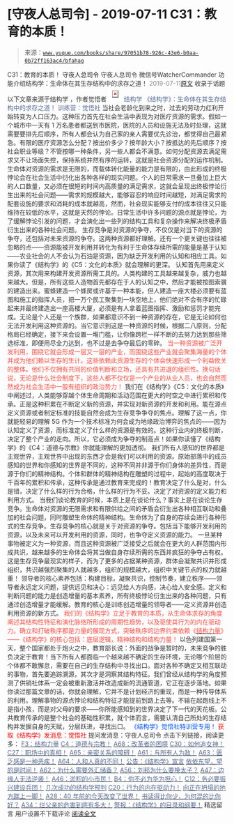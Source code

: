 # [守夜人总司令] - 2019-07-11 C31：教育的本质！

> 来源：[`www.yuque.com/books/share/97051b78-926c-43e6-b0aa-0b72ff163ac4/bfahag`](https://www.yuque.com/books/share/97051b78-926c-43e6-b0aa-0b72ff163ac4/bfahag)

<ne-p id="520f42f3293818f927861ebbd5b15da4_p_0" data-lake-id="520f42f3293818f927861ebbd5b15da4_p_0"><ne-text id="u5636d767" style="color: rgb(51, 51, 51);">C31：教育的本质！</ne-text></ne-p> <ne-p id="88e347900d03040a9ea5593907a6532e" data-lake-id="88e347900d03040a9ea5593907a6532e"><ne-text id="ua9cfcc74" ne-fontsize="14">守夜人总司令</ne-text></ne-p> <ne-p id="3f7e0b849316e748fa661ddca70c65a9" data-lake-id="3f7e0b849316e748fa661ddca70c65a9"><ne-text id="uf0568276" ne-fontsize="14" ne-bold="true" style="color: rgb(51, 51, 51);">守夜人总司令</ne-text></ne-p> <ne-p id="06d88486af7e67e60e405d5b36b6fcfc" data-lake-id="06d88486af7e67e60e405d5b36b6fcfc"><ne-text id="uf717735a" ne-fontsize="14" style="color: rgb(51, 51, 51);">微信号</ne-text><ne-text id="ud0d1dde5" ne-fontsize="14" style="color: rgb(51, 51, 51);">WatcherCommander</ne-text></ne-p> <ne-p id="18218d56dd0ef491a58c01fdacc7e5cc" data-lake-id="18218d56dd0ef491a58c01fdacc7e5cc"><ne-text id="u26de0219" ne-fontsize="14" style="color: rgb(51, 51, 51);">功能介绍</ne-text><ne-text id="u76eaaf0d" ne-fontsize="14" style="color: rgb(51, 51, 51);">结构学：生命体在其生存结构中的求存之道！</ne-text></ne-p> <ne-p id="ac19926d2193d21622032ebf75a15311" data-lake-id="ac19926d2193d21622032ebf75a15311"><ne-text id="ubef2ed2f" style="color: rgb(140, 140, 140);">2019-07-11</ne-text>[<ne-text id="uce49a24e" ne-fontsize="14">原文</ne-text>](https://mp.weixin.qq.com/s?__biz=MzAxNDk1NjI2Mw==&mid=2247484645&idx=1&sn=0c19e963af345ec0d157348555f45482&chksm=9b8a276dacfdae7bb43eb0602bf7d9fdc827d0675a7350f893c5b3b43986de58782355a2065d&scene=27#wechat_redirect&cpage=345)</ne-p> <ne-p id="56163f6f13fb0c9020606ea3e437e51b" data-lake-id="56163f6f13fb0c9020606ea3e437e51b"><ne-text id="u5871cb2a" style="color: rgb(51, 51, 51);">收录于话题</ne-text></ne-p> <ne-p id="2dde371ad2cbfed60884d8962b8fb841" data-lake-id="2dde371ad2cbfed60884d8962b8fb841"><ne-text id="uff5b7a00" ne-fontsize="14" style="color: rgb(51, 51, 51);">以下文章来源于结构学 ，作者觉悟者</ne-text></ne-p> <ne-p id="a37c8d1a6eaec02b32645f32ee9a3dec" data-lake-id="a37c8d1a6eaec02b32645f32ee9a3dec"><ne-card data-card-name="image" data-card-type="inline" id="umWoU" ne-fontsize="14" data-event-boundary="card" style="color: rgb(87, 107, 149);">![](img/48b69464146455ec703bb7a8714ea6a7.png)  <ne-p id="1f18991462983c465d89ee617a5fb8b0" data-lake-id="1f18991462983c465d89ee617a5fb8b0"><ne-text id="ubfe37876" style="color: rgb(87, 107, 149);">结构学</ne-text></ne-p> <ne-p id="3943be2cf1378fdce568fa2289825f1f" data-lake-id="3943be2cf1378fdce568fa2289825f1f"><ne-text id="ucdf9364f" style="color: rgb(87, 107, 149);">《结构学》：生命体在其生存结构中的求存之道！ 训练营：觉悟社</ne-text></ne-p> <ne-p id="f9780864cc44144d5a082ca5809de0a8" data-lake-id="f9780864cc44144d5a082ca5809de0a8"><ne-text id="u3a70b74e" style="color: rgb(51, 51, 51);">当社会老龄化到来之时，过去的劳动力红利开始转变为人口压力。这种压力首先在社会生活中表现为对医疗资源的需求。假如一个城市中一天有 1 万名患者都送到市医院，医院的人员和设施无法及时处理，这就需要要排先后顺序，所有人都会认为自己家的亲人需要优先诊治，都觉得自己最紧急。有限的医疗资源怎么分配？按出价多少？按年龄大小？按抵达的先后顺序？按社会职业等级？不管按哪一种条件，另一些人都会不满意。如何分配资源去满足需求又不让场面失控，保持系统井然有序的运转，这就是社会资源分配的运作机制。</ne-text></ne-p> <ne-p id="76b66d231e10d7f6311cb0ebfbb51dbf" data-lake-id="76b66d231e10d7f6311cb0ebfbb51dbf"><ne-text id="ue1292787" style="color: rgb(51, 51, 51);">生命体对资源的需求是无限的，而载体转化能量的能力是有限的，由此形成的终极悖论会在社会生活中衍化出各种各样的现实问题。个人的日常需求一旦叠加上巨大的人口数量，又必须在很短的时间内高质量的满足需求，这就会呈现出终极悖论衍生出来的社会问题——需求的规模越大，能够容忍的响应时间越短，对满足需求的配套设施的要求和消耗的成本就越高，然而，社会现实能够支付的成本往往又只能维持在较低的水平，这就是天然的悖论。日常生活中许多问题的源点就是悖论，为了缓解悖论引发的问题，才会演化出一些列的结构工具和复杂操作来解决终极矛盾衍生出来的各种社会问题。</ne-text></ne-p> <ne-p id="db18d6333b7ce27f86b2dd3fc8f36043" data-lake-id="db18d6333b7ce27f86b2dd3fc8f36043"><ne-text id="u77061d1b" style="color: rgb(51, 51, 51);">生存竞争是对资源的争夺，不仅仅是对当下的资源的争夺，还包括对未来资源的争夺。这两种资源都好理解。还有一个更关键也往往被忽略的点——资源能被开发利用并转化为有利于生命体存续所需的能量是基于认知——农业社会的人不会认为石油是资源，因为缺乏开发利用的认知和相应工具。如果你读了《结构学》的《C5：文化的本质》就会理解的更深。</ne-text></ne-p> <ne-p id="1d857f999d1d047f8850114461819acd" data-lake-id="1d857f999d1d047f8850114461819acd"><ne-text id="uc8906ac0" ne-bold="true" style="color: rgb(51, 51, 51);">认知首先用来定义资源，其次用来构建开发资源所需工具的。</ne-text><ne-text id="u265de672" style="color: rgb(51, 51, 51);">人类构建的工具越来越复杂，威力也越来越大。但是，所有这些人造物首先都存在于人的认知之中，然后才能被按图索骥的建造出来。蜜蜂建造一个蜂房或许基于一种本能，但人建造一座大楼必须要有蓝图和施工的指挥人员，把一万个民工聚集到一块空地上，他们绝对不会有序的忙碌起来并最终建造出一座高楼大厦，必须是有人拿着蓝图指挥、激励和惩罚才能完成。无论是个人还是一个族群，如果都意识不到一种资源的存在，它是无论如何也无法开发利用这种资源的。当它意识到这是一种资源的时候，根据二八原则，分配格局已经确定，接下来会设置一堆门槛，让你像跨栏一样不断的去努力达到那些筛选标准，即便用尽全力达到，也不过是去争夺最后的零碎。</ne-text></ne-p> <ne-p id="24716f320d0e28cc580e3b4d5a45d053" data-lake-id="24716f320d0e28cc580e3b4d5a45d053"><ne-text id="u094e89b6" style="color: rgb(255, 76, 65);">当一种资源被广泛开发利用，围绕它就会形成一层又一层的产业，而围绕这些产业就会聚集海量的个体并成为他们赖以生存的生计。这些依赖此资源生存的个体会快速形成一个利益攸关的整体。他们不仅拥有共同的价值判断和立场，还具有共进退的组织性。换句话说，无论是什么社会制度下，这些人都不仅仅是一个产业的从业人员，也会自然而然成为社会生活中一股有组织的政治势力！</ne-text></ne-p> <ne-p id="cb968ffb7c3344171a5b2e10f43da6d0" data-lake-id="cb968ffb7c3344171a5b2e10f43da6d0"><ne-text id="ude73c1ee" ne-bold="true" style="color: rgb(51, 51, 51);">我们在《结构学》《C5：文化的本质》中阐述过，人类能够穿越个体生命周期和活动范围在更大的时空之中进行累积和传承。正是这种积累在不断定义新的资源，并实现对新资源的开发和利用。能在源点定义资源或者制定标准的技能自然会成为生存竞争争夺的焦点。理解了这一点，你就能轻易的理解 5G 作为一个技术标准为何会成为地缘政治博弈的焦点的——因为认知定义了资源，而标准定义了什么样的资源是有效的。这种行业内的终极判断，决定了整个产业的走向。所以，它必须成为争夺的制高点！如果你读懂了《结构学》的《C4：道德与宗教》你就能理解的更加透彻。</ne-text></ne-p> <ne-p id="74581821ac72d429f2ea47fcc9114028" data-lake-id="74581821ac72d429f2ea47fcc9114028"><ne-text id="u77bf8a24" style="color: rgb(51, 51, 51);">我们所有人感知的世界都是主观世界，主观世界中出现的东西才会是我们可以利用的资源。原始部落中的成员感知的世界和你感知的世界是不同的，这种不同并非源于你们身体的差异性，而是源于你们的精神结构。个体和群体的精神结构在雕塑的过程中，起始的高度取决于千百年的累积和传承，这种传承是通过教育来完成的！</ne-text><ne-text id="ud3f72246" ne-bold="true" style="color: rgb(51, 51, 51);">教育决定了什么是对，什么是错，决定了什么样的行为合格，什么样的行为不妥。决定了对资源的定义能力和利用方式。</ne-text></ne-p> <ne-p id="bd1042718e01301d79667dbc6aacaf69" data-lake-id="bd1042718e01301d79667dbc6aacaf69"><ne-text id="uf2d20a71" ne-bold="true" style="color: rgb(51, 51, 51);">当我们谈论教育的时候，本质上是在谈论什么？事实上是在谈论生存竞争。</ne-text><ne-text id="u7c2e456a" style="color: rgb(51, 51, 51);">生命体对资源的无限需求和有限供给之间的矛盾会衍生出各种相互联动和叠加的社会问题，同时雕塑生命体的精神结构。生命体为了自身的存续会进行各种形式的生存竞争。生存竞争的核心就是关于对资源的争夺。包括当下能够开发利用的资源，以及未来可以开发利用的资源，同时，也争夺定义资源的能力。</ne-text></ne-p> <ne-p id="f5ce1763701a7765480bc19c23490247" data-lake-id="f5ce1763701a7765480bc19c23490247"><ne-text id="ud8e1da92" ne-bold="true" style="color: rgb(51, 51, 51);">一旦某种事物被定义为一种资源，而且这种资源被广泛接受之后就会在更大的人群范围内形成共识，越来越多的生命体会将其当做自身存续所需的东西并疯狂的争夺占有权。这是生存竞争最现实的样子，而为了更多的占据某种资源，群体会凝聚共识并形成组织，共识越强烈聚集的人就越多，组织的规模越大，组织中关键节点的权力就越重！</ne-text></ne-p> <ne-p id="934d6c7873013504f09fbf61552c614d" data-lake-id="934d6c7873013504f09fbf61552c614d"><ne-text id="u97737ff6" ne-bold="true" style="color: rgb(51, 51, 51);">领导者的核心素养包括：构建目标，凝聚共识，控制节奏，建立秩序——领导者永远定义问题，提供远见和决心：远见给人方向感，决心给人安全感。定义和判断问题的能力是创造增量的基本素养，所有终极悖论衍生出来的各种问题，只有通过创造增量才能缓解。教育的核心是训练创造增量的领导者——定义资源并创造利用资源的新方式。</ne-text></ne-p> <ne-p id="d7c32e414e2b6b8a0914594ee7cd57ff" data-lake-id="d7c32e414e2b6b8a0914594ee7cd57ff"><ne-text id="u3874f4bd" style="color: rgb(255, 76, 65);">我们的《结构学》立足于教育的本质，从生命体求存的角度阐述其结构性特征和演化脉络所形成的周期性趋势，以及驱使其行为的内在驱动力。确立和打破秩序都是力量的展现方式，突破秩序的边界约束依赖《</ne-text>[<ne-text id="u505fce11" ne-underline="true" style="color: rgb(255, 76, 65);">结构力量</ne-text>](http://mp.weixin.qq.com/s?__biz=MzIzMDYwOTM0Mg==&mid=2247483942&idx=1&sn=53a6cd726a0ea5e93ef015690fa25d3b&chksm=e8b19af7dfc613e1f5509b8cebb677a6aa963a98b47438c54e89a8979374e794372cb1f0fe84&scene=21#wechat_redirect)<ne-text id="u7d21676b" style="color: rgb(255, 76, 65);">》——《结构学》的核心包括：底层逻辑，精神结构和结构力量！</ne-text></ne-p> <ne-p id="582459311b84972dfe055890b5d15716" data-lake-id="582459311b84972dfe055890b5d15716"><ne-text id="udd27c83c" style="color: rgb(51, 51, 51);">以色列建国第一天，整个国家都处于炮火之中，教育部长说：外面的战争是暂时的，未来竞争的胜负决定于教育！当下所有人都面临一个越来越不确定的生存环境，无论哪个阶层的个体都不敢懈怠，需要在自己的生存结构中寻找出口。面对各种不确定又相互联动的事物，首先要追踪溯源，其次才是洞察其结构特征。我们曾经从结构学的角度预测了供销社体系一定会被重新激活并改造成新的流通管道，它正在逐步落地。如果你读过那篇文章的话，你就会理解，它并不是计划经济的重现，而是一种传导体系的利用。理解事物的源点悖论和结构特征才能提前到路上去等。不输在起跑线上不是指小孩，而是对父母的要求——你所能感知到的世界决定了下一代的天花板。公共教育传承的是整个社会的基础性积累，就个体而言，需要认清自己所处的生存结构并发掘自身的天赋，分层跃进，寻找出口。</ne-text></ne-p> <ne-p id="0efdc93d4774e1ed173ac2c49b6d722e" data-lake-id="0efdc93d4774e1ed173ac2c49b6d722e" ne-alignment="center"><ne-text id="u816744e8" ne-fontsize="13" style="color: rgb(0, 82, 255);">《结构学》觉悟社特训营专用！</ne-text></ne-p> <ne-p id="32eae103a87d1785d8bb099b321b6c66" data-lake-id="32eae103a87d1785d8bb099b321b6c66" ne-alignment="center"><ne-text id="ud5d3e746" style="color: rgb(255, 0, 0);">获取《结构学》发消息</ne-text><ne-text id="u0c840a8a" ne-bold="true" style="color: rgb(255, 0, 0);">：觉悟社</ne-text></ne-p> <ne-p id="a018dec48cf006c04ce5d80f649dcfff" data-lake-id="a018dec48cf006c04ce5d80f649dcfff" ne-alignment="center"><ne-text id="u80098d4c" ne-bold="true" style="color: rgb(51, 51, 51);">提问发消息：守夜人总司令</ne-text></ne-p>  <ne-p id="d6d5760398024de4f5d14750303200b5" data-lake-id="d6d5760398024de4f5d14750303200b5" ne-alignment="center"><ne-card data-card-name="image" data-card-type="inline" id="d3Nxg" data-event-boundary="card" style="color: rgb(51, 51, 51);"><ne-p id="2ebd20d5e2abd86e26c6b022a2fa97c4" data-lake-id="2ebd20d5e2abd86e26c6b022a2fa97c4"><ne-text id="u71a9ea79" ne-fontsize="13" style="color: rgb(51, 51, 51);">点击下列链接，阅读更多：</ne-text></ne-p> <ne-p id="6e479d0d7413bc49afa8c91bd5ff0fff" data-lake-id="6e479d0d7413bc49afa8c91bd5ff0fff">[<ne-text id="u18106dbd" ne-fontsize="13" ne-bold="true" style="color: rgb(87, 107, 149);">F3：结构力量</ne-text>](http://mp.weixin.qq.com/s?__biz=MzAxNDk1NjI2Mw==&mid=2247484256&idx=1&sn=f10d9c530bfd6ea08b25d4bec657c13a&chksm=9b8a20e8acfda9fee057f2df26790f905c898132cac91d833d14e636edb00c20514d63189a88&scene=21#wechat_redirect)</ne-p> <ne-p id="3dec65eda12b5615c6b0b27b074f5d50" data-lake-id="3dec65eda12b5615c6b0b27b074f5d50">[<ne-text id="u2bcc7148" ne-fontsize="13" ne-bold="true" style="color: rgb(87, 107, 149);">C4：道德与宗教！</ne-text>](http://mp.weixin.qq.com/s?__biz=MzAxNDk1NjI2Mw==&mid=2247484608&idx=1&sn=49b58f2f27c117c1c42e6270e8d2d8c2&chksm=9b8a2748acfdae5ea3d03e3a9843d183498241c03b0d57b01b9c315e23757604fd0e1bfdb96f&scene=21#wechat_redirect)</ne-p> <ne-p id="1f37c403337d0875199c6983cc6088cc" data-lake-id="1f37c403337d0875199c6983cc6088cc">[<ne-text id="u6eae54ee" ne-fontsize="13" ne-bold="true" style="color: rgb(87, 107, 149);">A68：改革者的困境</ne-text>](http://mp.weixin.qq.com/s?__biz=MzAxNDk1NjI2Mw==&mid=2247484639&idx=1&sn=795837d991808f1d4fa8588e798958ab&chksm=9b8a2757acfdae419e02340714b49c3e357eaaa85fb3b1dd1b25e5778bdae37dd2cc05cde201&scene=21#wechat_redirect)</ne-p> <ne-p id="24c94230bcefad99f5b547e2304eae59" data-lake-id="24c94230bcefad99f5b547e2304eae59">[<ne-text id="u506947ac" ne-fontsize="13" ne-bold="true" style="color: rgb(87, 107, 149);">C30：如何追女神！</ne-text>](http://mp.weixin.qq.com/s?__biz=MzAxNDk1NjI2Mw==&mid=2247484588&idx=1&sn=de5c95495cc04bcfe8644c3c2bc025c3&chksm=9b8a2724acfdae3286a142c2de506a7494e2d7aa50c990c0e159cedab07b5287040f286dfac6&scene=21#wechat_redirect)</ne-p> <ne-p id="41a6ffd9bc8295eb78d067f04773d64e" data-lake-id="41a6ffd9bc8295eb78d067f04773d64e">[<ne-text id="u1482e94a" ne-fontsize="13" ne-bold="true" style="color: rgb(87, 107, 149);">C27：职场中的真相！</ne-text>](http://mp.weixin.qq.com/s?__biz=MzAxNDk1NjI2Mw==&mid=2247484554&idx=1&sn=fec6641c1838970ea6d16cfe1a68f9e1&chksm=9b8a2702acfdae14e71017ee02594f3b47abc738b773bc3dbd5e80968dccae0e90f17977a339&scene=21#wechat_redirect)</ne-p> <ne-p id="ead00bd4b13bee58ca16e65ac6a7f711" data-lake-id="ead00bd4b13bee58ca16e65ac6a7f711">[<ne-text id="ub2d9bcd2" ne-fontsize="13" ne-bold="true" style="color: rgb(87, 107, 149);">A65：亲密关系的障碍！</ne-text>](http://mp.weixin.qq.com/s?__biz=MzAxNDk1NjI2Mw==&mid=2247484622&idx=1&sn=81576c1153f5f9f39f18724c08c9e3ed&chksm=9b8a2746acfdae5073643b1eaeb4e2c2726dacb0fb4f9277e5c9f0083bf636498b24a341da47&scene=21#wechat_redirect)</ne-p> <ne-p id="ff113f59abb2881f9b2ca6be63e05eb5" data-lake-id="ff113f59abb2881f9b2ca6be63e05eb5">[<ne-text id="ud21dc60c" ne-fontsize="13" ne-bold="true" style="color: rgb(87, 107, 149);">A61：与所有人为敌！</ne-text>](http://mp.weixin.qq.com/s?__biz=MzAxNDk1NjI2Mw==&mid=2247484601&idx=1&sn=c80e839436bd78047d0f5ea3c9e69890&chksm=9b8a2731acfdae27acc75952e866e0642eea99cb2acfeab4101e209ecc728fd94eb2adc7434c&scene=21#wechat_redirect)</ne-p> <ne-p id="12a03278775791c0b455f65d2a814945" data-lake-id="12a03278775791c0b455f65d2a814945">[<ne-text id="ud539467b" ne-fontsize="13" ne-bold="true" style="color: rgb(87, 107, 149);">A63：匮乏感是一种恶疾！</ne-text>](http://mp.weixin.qq.com/s?__biz=MzAxNDk1NjI2Mw==&mid=2247484613&idx=1&sn=67f0957ae7ffa817652c3cb9f14a13b9&chksm=9b8a274dacfdae5b9fb0ddc58544dec9a94900fe1baab61b6b4d00236965579c32b8fd7e1e63&scene=21#wechat_redirect)</ne-p> <ne-p id="77aa49d48adbf7f28b22b666d8866c4a" data-lake-id="77aa49d48adbf7f28b22b666d8866c4a">[<ne-text id="ua667eab9" ne-fontsize="13" ne-bold="true" style="color: rgb(87, 107, 149);">A64：人和人真的不同！</ne-text>](http://mp.weixin.qq.com/s?__biz=MzAxNDk1NjI2Mw==&mid=2247484618&idx=1&sn=ef99e3ee9800a28ff0f36ea6977f2133&chksm=9b8a2742acfdae5455f0f4c75f66030655dee2432d9b54ed40cc125ff86625cfda817fadfbd2&scene=21#wechat_redirect)</ne-p> <ne-p id="e8a870ce66b23b04c265e017067dd9bc" data-lake-id="e8a870ce66b23b04c265e017067dd9bc">[<ne-text id="u82474bb0" ne-fontsize="13" ne-bold="true" style="color: rgb(87, 107, 149);">公告：《结构学》宣言</ne-text>](http://mp.weixin.qq.com/s?__biz=MzAxNDk1NjI2Mw==&mid=2247484505&idx=1&sn=95b4424393e36eda97e76284318a3f38&chksm=9b8a27d1acfdaec7c00ce60807bd673a33454adf9b992a8ef9b44687a93b333dcf676d0b77c3&scene=21#wechat_redirect)</ne-p> <ne-p id="9466a3f2cc8ab464c20e1d2c19101a5e" data-lake-id="9466a3f2cc8ab464c20e1d2c19101a5e">[<ne-text id="ubcc8bb23" ne-fontsize="13" ne-bold="true" style="color: rgb(87, 107, 149);">依依东望，望的是时间！</ne-text>](http://mp.weixin.qq.com/s?__biz=MzAxNDk1NjI2Mw==&mid=2247483947&idx=1&sn=1dcdd529b9dad09a00b6e3e2b14c8245&chksm=9b8a21a3acfda8b5fe1dae1c8979dec0be990a569bc03372af815b4e0f08913e938d57aa6b25&scene=21#wechat_redirect)</ne-p> <ne-p id="d97b27ee5832b7720e8d3f0b3bc9f9d0" data-lake-id="d97b27ee5832b7720e8d3f0b3bc9f9d0">[<ne-text id="ud5731e01" ne-fontsize="13" ne-bold="true" style="color: rgb(87, 107, 149);">A62：为什么需要外汇储备？</ne-text>](http://mp.weixin.qq.com/s?__biz=MzAxNDk1NjI2Mw==&mid=2247484604&idx=1&sn=2217abffb62dc6bd2fd19929e13f745c&chksm=9b8a2734acfdae22952edbb235321e2d155694f0b44635f4c6e612365cf0f7302d5683d89c6a&scene=21#wechat_redirect)</ne-p> <ne-p id="98c67c0865ca1b65292ba71eb6a80b2a" data-lake-id="98c67c0865ca1b65292ba71eb6a80b2a">[<ne-text id="u4c54bc7b" ne-fontsize="13" ne-bold="true" style="color: rgb(87, 107, 149);">A56：刘邦为什么要换太子？</ne-text>](http://mp.weixin.qq.com/s?__biz=MzAxNDk1NjI2Mw==&mid=2247484574&idx=1&sn=5ed4d23f15b1523357c663394fe17eed&chksm=9b8a2716acfdae0067c043e7f714afa42a672e6d43d777dff978f561399710e4a4f977a43ede&scene=21#wechat_redirect)</ne-p> <ne-p id="8e34542165d828eb7b0558cdebccc505" data-lake-id="8e34542165d828eb7b0558cdebccc505">[<ne-text id="uc8a03e3c" ne-fontsize="13" ne-bold="true" style="color: rgb(87, 107, 149);">A47：边缘人无法逆袭！</ne-text>](http://mp.weixin.qq.com/s?__biz=MzAxNDk1NjI2Mw==&mid=2247484476&idx=1&sn=42cd8e7b62b1c430768fe9583a9715b4&chksm=9b8a27b4acfdaea2f7ac778f91e72c9b69a725224a18c6d576f3de7caf0ff91a040bf5622645&scene=21#wechat_redirect)</ne-p> <ne-p id="23fe5f71dd44cdc5f1a5775a9a021d99" data-lake-id="23fe5f71dd44cdc5f1a5775a9a021d99">[<ne-text id="ub5ed4def" ne-fontsize="13" ne-bold="true" style="color: rgb(87, 107, 149);">A46：淤积的小市民！</ne-text>](http://mp.weixin.qq.com/s?__biz=MzAxNDk1NjI2Mw==&mid=2247484472&idx=1&sn=f5df702c026dbb04688151086cdf7493&chksm=9b8a27b0acfdaea6ed5b712d94b3725bf8e322b39101916f48f935c102c433e9c7239b596c9f&scene=21#wechat_redirect)</ne-p> <ne-p id="a359ba48fd7ad810a4ead551f85b1d53" data-lake-id="a359ba48fd7ad810a4ead551f85b1d53">[<ne-text id="u865fbcd9" ne-fontsize="13" ne-bold="true" style="color: rgb(87, 107, 149);">B4：你不必为华为担心！</ne-text>](http://mp.weixin.qq.com/s?__biz=MzIzMDYwOTM0Mg==&mid=2247483951&idx=1&sn=7850925e07db502ec2116efe0211318f&chksm=e8b19afedfc613e816bdef573343dbe2127c92d828c071510a8a8b9cb98384cdc7a6dbf8fbdd&scene=21#wechat_redirect)</ne-p> <ne-p id="3f517abd9782dbe659f8e9f8d1df9d11" data-lake-id="3f517abd9782dbe659f8e9f8d1df9d11">[<ne-text id="u56c2b12b" ne-fontsize="13" ne-bold="true" style="color: rgb(87, 107, 149);">C12：务必要振兴建设兵团！</ne-text>](http://mp.weixin.qq.com/s?__biz=MzAxNDk1NjI2Mw==&mid=2247484193&idx=1&sn=88c86597191d0c97a411f9ea6f7b7c5d&chksm=9b8a20a9acfda9bfae819e8e42531fe6d523dd244ef0fc0c0787ab812540108c181f7ec2ffa9&scene=21#wechat_redirect)</ne-p> <ne-p id="1df169e5a2082560f71628320e746857" data-lake-id="1df169e5a2082560f71628320e746857">[<ne-text id="u6501a910" ne-fontsize="13" ne-bold="true" style="color: rgb(87, 107, 149);">几次成功的结构学预判</ne-text>](http://mp.weixin.qq.com/s?__biz=MzAxNDk1NjI2Mw==&mid=2247484266&idx=1&sn=02ab915e029cbe24d91712f741b3f37c&chksm=9b8a20e2acfda9f4498a5c76204c101ab26e7311f2fb7d3043de108d4ff6e18d72a1c889a569&scene=21#wechat_redirect)</ne-p> <ne-p id="ff1cf7866a5b80a6b0a42460ed9fb2ab" data-lake-id="ff1cf7866a5b80a6b0a42460ed9fb2ab">[<ne-text id="u5e45ed22" ne-fontsize="13" ne-bold="true" style="color: rgb(87, 107, 149);">C20：行为的内在驱动力！</ne-text>](https://mp.weixin.qq.com/s?__biz=MzIzMDYwOTM0Mg==&mid=2247484003&idx=1&sn=a62ddbccc64f9f19890c0dff9605b6f7&scene=21#wechat_redirect)</ne-p> <ne-p id="5f80cd92b8c0ee329e9b59470299083b" data-lake-id="5f80cd92b8c0ee329e9b59470299083b">[<ne-text id="ucf2b7c11" ne-fontsize="13" ne-bold="true" style="color: rgb(87, 107, 149);">向正在坍塌的地方踹上一脚！</ne-text>](http://mp.weixin.qq.com/s?__biz=MzAxNDk1NjI2Mw==&mid=2247483789&idx=1&sn=5e44b7b524c3dc4bb7705f49ed0a44a3&chksm=9b8a2205acfdab139e4b1d44ef6702b09c9fbf79505340205d13fbdaa33207a997f54bee0e97&scene=21#wechat_redirect)</ne-p> <ne-p id="7250fea4d38ae7810527e8d2e7dc7b9f" data-lake-id="7250fea4d38ae7810527e8d2e7dc7b9f">[<ne-text id="u98268a7d" ne-fontsize="13" ne-bold="true" style="color: rgb(87, 107, 149);">A28：40 年前的今天改变了世界！</ne-text>](http://mp.weixin.qq.com/s?__biz=MzAxNDk1NjI2Mw==&mid=2247484305&idx=1&sn=34b19d12210bf9f765c6eb615b787ac6&chksm=9b8a2019acfda90fff45ea8c17ccb37c75e04c7420ad9b303a0fb0069110cee644e6f592d95f&scene=21#wechat_redirect)</ne-p> <ne-p id="f28e9942629b18280bfce8de00e5694e" data-lake-id="f28e9942629b18280bfce8de00e5694e">[<ne-text id="uc4cf6c17" ne-fontsize="13" ne-bold="true" style="color: rgb(87, 107, 149);">书读得比你少，为何混的比你好？</ne-text>](http://mp.weixin.qq.com/s?__biz=MzAxNDk1NjI2Mw==&mid=2247484296&idx=1&sn=b0e0f11f50023aa8a20e8eeb51d39e10&chksm=9b8a2000acfda916885455b30687e2f18099abba31c78b2fabb95ca1b89ddc40f2415317d368&scene=21#wechat_redirect)</ne-p> <ne-p id="eb3772285351ad64c26cadd88d62341b" data-lake-id="eb3772285351ad64c26cadd88d62341b">[<ne-text id="u77d1678e" ne-fontsize="13" ne-bold="true" style="color: rgb(87, 107, 149);">A34：烂父亲的危害到底有多大！</ne-text>](http://mp.weixin.qq.com/s?__biz=MzAxNDk1NjI2Mw==&mid=2247484348&idx=1&sn=944a6aac1e8035011b56508ea74fb48e&chksm=9b8a2034acfda922b803681a568bf7b75ce8342cf507080d2e636098b7ee9dfc1391836f7341&scene=21#wechat_redirect)</ne-p> <ne-p id="01db5cc4f9d8381e4fa11094f46496f2" data-lake-id="01db5cc4f9d8381e4fa11094f46496f2">[<ne-text id="u7beedfea" ne-fontsize="13" ne-bold="true" style="color: rgb(87, 107, 149);">警报：《结构学》的目录和纲要！</ne-text>](http://mp.weixin.qq.com/s?__biz=MzAxNDk1NjI2Mw==&mid=2247484593&idx=1&sn=5ec84d78201320511260f18a170dd539&chksm=9b8a2739acfdae2f3f64efc39512bdba6569eb8ebbe4da30839c1116ed7f9e2e6ffcad864cc2&scene=21#wechat_redirect)</ne-p> <ne-h3 id="r3Xzz" data-lake-id="r3Xzz"><ne-heading-ext><ne-heading-anchor></ne-heading-anchor><ne-heading-fold></ne-heading-fold></ne-heading-ext><ne-heading-content><ne-text id="ue64bec9f" ne-fontsize="16" style="color: rgb(51, 51, 51);">精选留言</ne-text></ne-heading-content></ne-h3> <ne-p id="c7e23ddf9c00359496d160c0586e27ff" data-lake-id="c7e23ddf9c00359496d160c0586e27ff"><ne-text id="ue6454673" style="color: rgb(51, 51, 51);">用户设置不下载评论</ne-text></ne-p> <ne-p id="88be87d739bcbac186aa7d42ead939fe" data-lake-id="88be87d739bcbac186aa7d42ead939fe">[<ne-text id="u19ab698d">阅读全文</ne-text>](https://t.zsxq.com/rz3r72r)</ne-p></ne-card></ne-p></ne-card></ne-p>